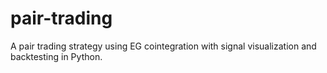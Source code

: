 # pair-trading
A pair trading strategy using EG cointegration with signal visualization and backtesting in Python.

